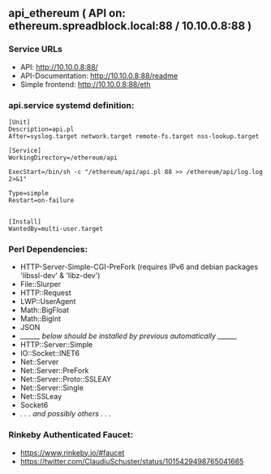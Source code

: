 ## api_ethereum ( API on: ethereum.spreadblock.local:88 / 10.10.0.8:88 )

### Service URLs


* API: http://10.10.0.8:88/
* API-Documentation: http://10.10.0.8:88/readme
* Simple frontend: http://10.10.0.8:88/eth


### api.service systemd definition:

    [Unit]
    Description=api.pl
    After=syslog.target network.target remote-fs.target nss-lookup.target
     
    [Service]
    WorkingDirectory=/ethereum/api
     
    ExecStart=/bin/sh -c "/ethereum/api/api.pl 88 >> /ethereum/api/log.log 2>&1"
     
    Type=simple
    Restart=on-failure
     
     
    [Install]
    WantedBy=multi-user.target


### Perl Dependencies:
 - HTTP-Server-Simple-CGI-PreFork   (requires IPv6 and debian packages 'libssl-dev' & 'libz-dev')
 - File::Slurper
 - HTTP::Request
 - LWP::UserAgent
 - Math::BigFloat
 - Math::BigInt
 - JSON
 - *______ below should be installed by previous automatically ______*
 - HTTP::Server::Simple
 - IO::Socket::INET6
 - Net::Server
 - Net::Server::PreFork
 - Net::Server::Proto::SSLEAY
 - Net::Server::Single
 - Net::SSLeay
 - Socket6
 - *. . . and possibly others . . .*


### Rinkeby Authenticated Faucet:
 - https://www.rinkeby.io/#faucet
 - https://twitter.com/ClaudiuSchuster/status/1015429498765041665
 
